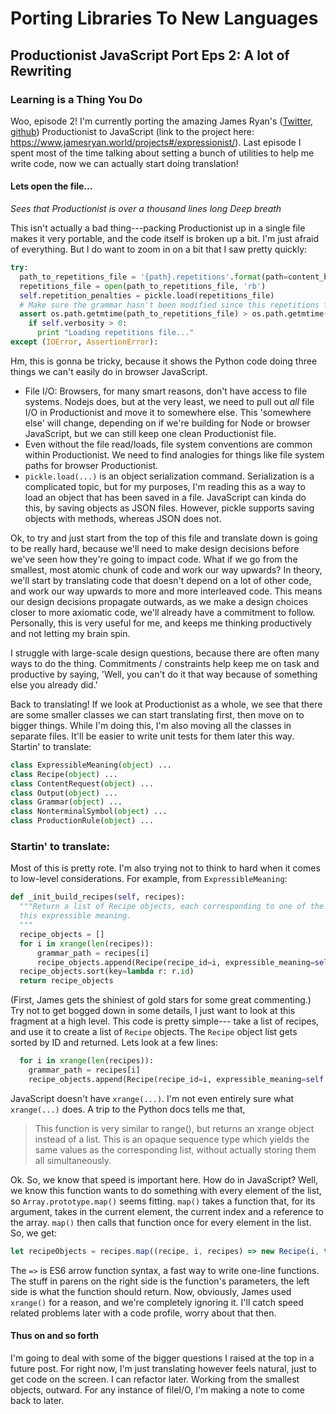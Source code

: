 # Porting Libraries To New Languages
## Productionist JavaScript Port Eps 2: A lot of Rewriting
### Learning is a Thing You Do

Woo, episode 2!  I'm currently porting the amazing James Ryan's ([Twitter](https://twitter.com/xfoml), [github](http://github.com/james-owen-ryan)) Productionist to JavaScript (link to the project here: https://www.jamesryan.world/projects#/expressionist/).  Last episode I spent most of the time talking about setting a bunch of utilities to help me write code, now we can actually start doing translation!

#### Lets open the file...

_Sees that Productionist is over a thousand lines long_
_Deep breath_

This isn't actually a bad thing---packing Productionist up in a single file makes it very portable, and the code itself is broken up a bit.  I'm just afraid of everything.  But I do want to zoom in on a bit that I saw pretty quickly:

```Python
try:
  path_to_repetitions_file = '{path}.repetitions'.format(path=content_bundle_directory[:-5])
  repetitions_file = open(path_to_repetitions_file, 'rb')
  self.repetition_penalties = pickle.load(repetitions_file)
  # Make sure the grammar hasn't been modified since this repetitions file was last saved
  assert os.path.getmtime(path_to_repetitions_file) > os.path.getmtime(content_bundle_directory), None
    if self.verbosity > 0:
      print "Loading repetitions file..."
except (IOError, AssertionError):
```

Hm, this is gonna be tricky, because it shows the Python code doing three things we can't easily do in browser JavaScript.
* File I/O: Browsers, for many smart reasons, don't have access to file systems.  Nodejs does, but at the very least, we need to pull out _all_ file I/O in Productionist and move it to somewhere else.  This 'somewhere else' will change, depending on if we're building for Node or browser JavaScript, but we can still keep one clean Productionist file.
* Even without the file read/loads, file system conventions are common within Productionist.  We need to find analogies for things like file system paths for browser Productionist.
* ```pickle.load(...)``` is an object serialization command.  Serialization is a complicated topic, but for my purposes, I'm reading this as a way to load an object that has been saved in a file.  JavaScript can kinda do this, by saving objects as JSON files.  However, pickle supports saving objects with methods, whereas JSON does not.

Ok, to try and just start from the top of this file and translate down is going to be really hard, because we'll need to make design decisions before we've seen how they're going to impact code.  What if we go from the smallest, most atomic chunk of code and work our way upwards?  In theory, we'll start by translating code that doesn't depend on a lot of other code, and work our way upwards to more and more interleaved code.  This means our design decisions propagate outwards, as we make a design choices closer to more axiomatic code, we'll already have a commitment to follow.  Personally, this is very useful for me, and keeps me thinking productively and not letting my brain spin.

I struggle with large-scale design questions, because there are often many ways to do the thing.  Commitments / constraints help keep me on task and productive by saying, 'Well, you can't do it that way because of something else you already did.'

Back to translating!  If we look at Productionist as a whole, we see that there are some smaller classes we can start translating first, then move on to bigger things.  While I'm doing this, I'm also moving all the classes in separate files.  It'll be easier to write unit tests for them later this way.  Startin' to translate:
```Python
class ExpressibleMeaning(object) ...
class Recipe(object) ...
class ContentRequest(object) ...
class Output(object) ...
class Grammar(object) ...
class NonterminalSymbol(object) ...
class ProductionRule(object) ...
```

### Startin' to translate:

Most of this is pretty rote.  I'm also trying not to think to hard when it comes to low-level considerations.  For example, from ```ExpressibleMeaning```:
```Python
def _init_build_recipes(self, recipes):
  """Return a list of Recipe objects, each corresponding to one of the grammar paths associated with
  this expressible meaning.
  """
  recipe_objects = []
  for i in xrange(len(recipes)):
      grammar_path = recipes[i]
      recipe_objects.append(Recipe(recipe_id=i, expressible_meaning=self, grammar_path=grammar_path))
  recipe_objects.sort(key=lambda r: r.id)
  return recipe_objects
```

(First, James gets the shiniest of gold stars for some great commenting.)
Try not to get bogged down in some details, I just want to look at this fragment at a high level.  This code is pretty simple--- take a list of recipes, and use it to create a list of ```Recipe``` objects.  The ```Recipe``` object list gets sorted by ID and returned.  Lets look at a few lines:
```Python
  for i in xrange(len(recipes)):
    grammar_path = recipes[i]
    recipe_objects.append(Recipe(recipe_id=i, expressible_meaning=self, grammar_path=grammar_path))
```
JavaScript doesn't have ```xrange(...)```.  I'm not even entirely sure what ```xrange(...)``` does.  A trip to the Python docs tells me that,
>  This function is very similar to range(), but returns an xrange object instead of a list. This is an opaque sequence type which yields the same values as the corresponding list, without actually storing them all simultaneously.

Ok.  So, we know that speed is important here.  How do in JavaScript?  Well, we know this function wants to do something with every element of the list, so ```Array.prototype.map()``` seems fitting.  ```map()``` takes a function that, for its argument, takes in the current element, the current index and a reference to the array.  ```map()``` then calls that function once for every element in the list.  So, we get:
```JavaScript
let recipeObjects = recipes.map((recipe, i, recipes) => new Recipe(i, this, recipe));
```

The ```=>``` is ES6 arrow function syntax, a fast way to write one-line functions.  The stuff in parens on the right side is the function's parameters, the left side is what the function should return.  Now, obviously, James used ```xrange()``` for a reason, and we're completely ignoring it.  I'll catch speed related problems later with a code profile, worry about that then.

#### Thus on and so forth
I'm going to deal with some of the bigger questions I raised at the top in a future post.  For right now, I'm just translating however feels natural, just to get code on the screen.  I can refactor later.  Working from the smallest objects, outward.  For any instance of fileI/O, I'm making a note to come back to later.

